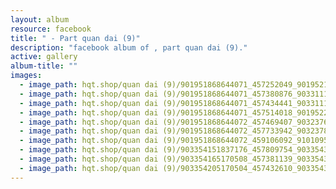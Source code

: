 ```yaml
---
layout: album
resource: facebook
title: " - Part quan dai (9)"
description: "facebook album of , part quan dai (9)."
active: gallery
album-title: ""
images:
  - image_path: hqt.shop/quan dai (9)/901951868644071_457252049_901952181977373_2781592250460566279_n.jpg
  - image_path: hqt.shop/quan dai (9)/901951868644071_457380876_903311141841477_1102266731316099332_n.jpg
  - image_path: hqt.shop/quan dai (9)/901951868644071_457434441_903311115174813_3218453729356864489_n.jpg
  - image_path: hqt.shop/quan dai (9)/901951868644071_457514018_901952218644036_6583541148578875849_n.jpg
  - image_path: hqt.shop/quan dai (9)/901951868644072_457469407_903237648515493_224732149486896074_n.jpg
  - image_path: hqt.shop/quan dai (9)/901951868644072_457733942_903237801848811_1233108277859528728_n.jpg
  - image_path: hqt.shop/quan dai (9)/901951868644072_459106092_910109594494965_1674649445813263158_n.jpg
  - image_path: hqt.shop/quan dai (9)/903354151837176_457809754_903354331837158_3287234197569680246_n.jpg
  - image_path: hqt.shop/quan dai (9)/903354165170508_457381139_903354341837157_1597021080350883581_n.jpg
  - image_path: hqt.shop/quan dai (9)/903354205170504_457432610_903354381837153_5610482059056191066_n.jpg
---
```

